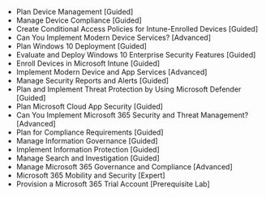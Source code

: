 - Plan Device Management [Guided]
- Manage Device Compliance [Guided]
- Create Conditional Access Policies for Intune-Enrolled Devices [Guided]
- Can You Implement Modern Device Services? [Advanced]
- Plan Windows 10 Deployment [Guided]
- Evaluate and Deploy Windows 10 Enterprise Security Features [Guided]
- Enroll Devices in Microsoft Intune [Guided]
- Implement Modern Device and App Services [Advanced]
- Manage Security Reports and Alerts [Guided]
- Plan and Implement Threat Protection by Using Microsoft Defender [Guided]
- Plan Microsoft Cloud App Security [Guided]
- Can You Implement Microsoft 365 Security and Threat Management? [Advanced]
- Plan for Compliance Requirements [Guided]
- Manage Information Governance [Guided]
- Implement Information Protection [Guided]
- Manage Search and Investigation [Guided]
- Manage Microsoft 365 Governance and Compliance [Advanced]
- Microsoft 365 Mobility and Security [Expert]
- Provision a Microsoft 365 Trial Account [Prerequisite Lab]
